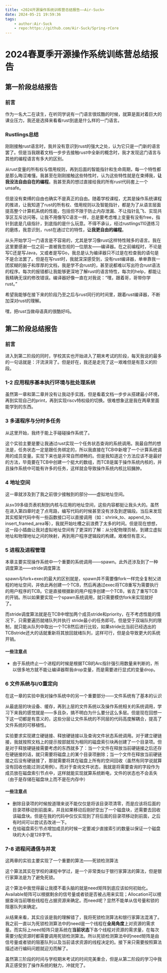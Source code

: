```yaml
---
title: <2024开源操作系统训练营总结报告——Air-Suck>
date: 2024-05-21 19:59:36
tags:
	- author:Air-Suck
	- repo:https://github.com/Air-Suck/Spring-rCore
---
```


# 2024春夏季开源操作系统训练营总结报告

## 第一阶段总结报告

### 前言

作为一名大二在读生，在听同学说有一门语言很炫酷的时候，就算是面对着巨大的课业压力，我还是选择来看看rust到底是什么样的一门语言。

### Rustlings总结

刚刚接触rust语言时，我并没有意识到rust的强大之处，认为它只是一门新的语言罢了。但是当我跟着文档一步步去接触rust中全新的概念时，我才发现这门语言与其他的编程语言有多大的区别。

从rust变量的所有权与借用规则，再到后面的智能指针和生命周期，每一个特性都是那么晦涩难懂。我甚至在刚刚接触这些特性时，认为这些特性就是在束缚我，**让我没法自由自在的编程**。我甚至真的想过直接给我的所有rust代码套上一个unsafe。

但是没有束缚的自由也确实不是真正的自由。随着学校课程，尤其是操作系统课程的推进，让我知道了rust的所有权、借用规则以及智能指针，都是为了从语言层面提高整个计算机系统的性能，包括但不限于防止内存泄漏、不让指针乱飞、实现共享区互斥访问等。让我不用像写C语言一样，总是要考虑堆上变量有没有free，指针到底是几级指针，到底指的是什么玩意。不得不承认，经过rustlings110道练习的磨炼，我意识到，rust在通过它的特性，**让我更自由的编程**。

从头开始学习一门语言是不容易的，尤其是学习像rust这样特性贼多的语言。我在这里要感谢一位之前一直被我忽视的一位朋友——编译器。在之前编程时，不论是写C还是写Java，又或者是写Go，我总是认为编译器只不过是在检查我的语句是不是合法罢了。但是在写rust时，我就深深感受到，没有rust编译器，单单靠我一团浆糊的脑子和厚厚的文档，我是学不会rust的，甚至说都难以写出符合rust语法的程序。每次的报错都让我能够更深地了解rust的语言特性，每次的help，都能让我精确无误的修改错误。编译器好像一直在对我说：“嘿，跟着哥，哥带你学rust。”

希望我能够在接下来的阶段乃至之后与rust同行的时间里，跟着rust编译器，不断加深对rust的理解。

嘿，把rust当做母语真的很酷好吗。

## 第二阶段总结报告

### 前言

进入到第二阶段的同时，学校其实也开始进入了期末考试的阶段，每天我说的最多的一句话就是：汗流浃背了。但是好在，我还是走完了这一艰难但是有意义的阶段。

### 1-2 应用程序基本执行环境与批处理系统

虽然第一章和第二章并没有让我动手实践，但是看着文档一步步从搭建最小环境，再到实现自己的print，再到实现riscv特权级的切换。很难想象这是我在两章里面能学到的东西。

### 3 多道程序与分时多任务

从这里开始，我终于能上手碰碰操作系统了。

这个实验主要是要让我通过rust实现一个任务状态查询的系统调用。我最自然的想法是，任务状态一定是跟任务绑定的，所以我直接在TCB中新增了一个计算系统调用的成员变量。实现下来也是非常自然顺畅的。但是我知道这个方法应该不是最好的方法，毕竟要在TCB中创建一个挺大的数组，而TCB是属于操作系统内核的，并且操作系统中可能有许多的任务，这样就会导致操作系统内核比较臃肿。

### 4 地址空间

这一章就涉及到了我之前很少接触到的部分——虚拟地址空间。

从sv39多级页表机制到内核与应用的地址空间，这些内容都挺让我头大的。虽然在进入第四章时走了点弯路，编写代码的时候甚至没有涉及到逻辑段。当后来发现其实框架代码中有一些函数接口可以直接调用（如：shrink_to、append_to、insert_framed_area等），我就开始吐槽之前浪费了太多的时间。但是现在想想，这一段小插曲让我对虚拟地址空间有了更深的了解：从分配物理页帧，到建立虚拟地址和物理地址之间的映射，再到用户程序逻辑段的构建。艰难但有意义。

### 5 进程及进程管理

本章主要实现操作系统中一个重要的系统调用——spawn。此外还涉及到了一种调度算法——stride调度算法

spawn与fork+exec的最大的区别就是，spawn并不需要像fork一样完全复制父进程的地址空间，并依此再创建一个TCB，然后再通过exec将TCB重写为需要执行的用户程序的TCB。它是直接根据新的用户程序创建一个TCB，省去了重写TCB的开销。所以如果要实现一个spawn系统调用，就只需要模仿fork来实现就好了。

而stride调度算法就是在TCB中增加两个成员stride和priority，在不考虑性能的情况下，只需要遍历就绪队列并执行 stride最小的任务即可。但是受于双端队列的限制，就只能从队列中取出一个TCB然后进行比较，如果stride比当前已经选出的TCBstride还大的话就重新将其放回就绪队列，这样可行，但是会导致更大的系统开销。

#### 一些注意点

- 由于系统终止一个进程的时候是根据TCB的Arc指针强引用数量来判断的，所以很多地方就不能让编译器帮我drop变量，而是需要进行显式的变量drop。

### 6 文件系统与I/O重定向

在这一章的实验中我对操作系统中的另一个重要部分——文件系统有了基本的认识

从最底层的块设备、缓存，再到上层的文件系统以及操作系统相关的系统调用，学习下来我的感觉就是——多且杂，搞不明白为什么要分这么多层。但是现在回想一下这一切都是有意义的，这些分层让文件系统的不同层的代码高度解耦合，提高了文件系统的可移植性。

实验要求实现建立硬链接、释放硬链接以及查询文件状态系统调用。对于建立硬链接，我就按照文档上的提示按部就班为相同的磁盘索引块再创建了一个目录项。但是对于释放硬链接需要考虑的东西就多了：当一个文件在释放当前硬链接之后还存在硬链接的话，就只需要将磁盘上的某个目录项删除；当一个文件在释放当前硬链接之后没有硬链接了，那就需要将其在磁盘上所有的空间回收（虽然有同学说就算没有回收也能过测试用例）。而对于查询文件状态，我就是将需要查询的字段作为成员放在磁盘索引节点中，这样就能实现就算系统断电，文件的状态也不会丢失（由于是存储在磁盘块上而不是在内存中）

#### 一些注意点

- 删除目录项的时候按道理来说不能仅仅是将该目录项清零，而是应该将后面的目录项移动到前面来，并且如果移动后刚好空出了一个磁盘块，还需要去回收该磁盘块。但是在我的代码中仅仅实现到了将后面的目录项移动到前面，之后有时间可以尝试去改进一下。
- 在给磁盘索引节点增加成员的时候一定要减少直接索引的数量以保证一个磁盘块的大小是128字节。

### 7-8 进程间通信与并发

这两章的实验主要实现了一个重要的算法——死锁检测算法

这个算法其实在学校的课程中学过，是一个非常类似于银行家算法的算法，但是银行家算法是为了避免死锁。

这个算法中我觉得最让我摸不着头脑的就是need矩阵到底应该如何初始化。Available矩阵可以根据剩余的信号量或者锁是否被占用来实现；Allocation可以根据查询当前哪些线程在占据资源来确定。而need呢？显然不能单从信号量和锁的阻塞队列来确定。

从结果来看，其实应该是我的理解错了，我将死锁检测算法和银行家算法混淆了。我之前一直以为死锁检测算法中的need是一个线程在**全局角度**上对资源的需求量。而实际上need矩阵只是系统在**当前状态**下各个线程对资源的需求量，在每次需要分配资源时都需要调用死锁检测算法。所以死锁检测算法中的need矩阵是由信号量或者锁的阻塞队列以及当前请求资源的线程决定的。接下来只需要按照算法描述进行编码问题就迎刃而解了。

虽然第三阶段的时间与学校期末考试的时间完美重合，但是从第二阶段的学习中我真正感受到了操作系统的魅力，冲就完了。

